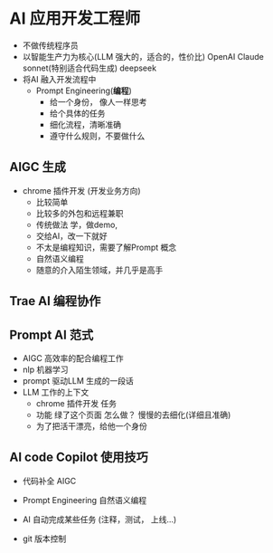# AI 应用开发工程师
  - 不做传统程序员
  - 以智能生产力为核心(LLM 强大的，适合的，性价比)
    OpenAI
    Claude sonnet(特别适合代码生成)
    deepseek
  - 将AI 融入开发流程中
    - Prompt Engineering(**编程**)
      - 给一个身份， 像人一样思考
      - 给个具体的任务
      - 细化流程，清晰准确
      - 遵守什么规则，不要做什么

## AIGC 生成
- chrome 插件开发 (开发业务方向)
  - 比较简单
  - 比较多的外包和远程兼职 
  - 传统做法
    学，做demo,
  - 交给AI，改一下就好
  - 不太是编程知识，需要了解Prompt 概念
  - 自然语义编程
  - 随意的介入陌生领域，并几乎是高手

## Trae AI 编程协作 

## Prompt  AI 范式
   - AIGC 高效率的配合编程工作
   - nlp 机器学习
   - prompt 驱动LLM 生成的一段话
   - LLM 工作的上下文
     - chrome 插件开发 任务
     - 功能 绿了这个页面 怎么做？ 慢慢的去细化(详细且准确)
     - 为了把活干漂亮，给他一个身份

## AI code Copilot 使用技巧
  - 代码补全 AIGC
  - Prompt Engineering 自然语义编程
  - AI 自动完成某些任务 (注释，测试， 上线...)

- git 版本控制 
